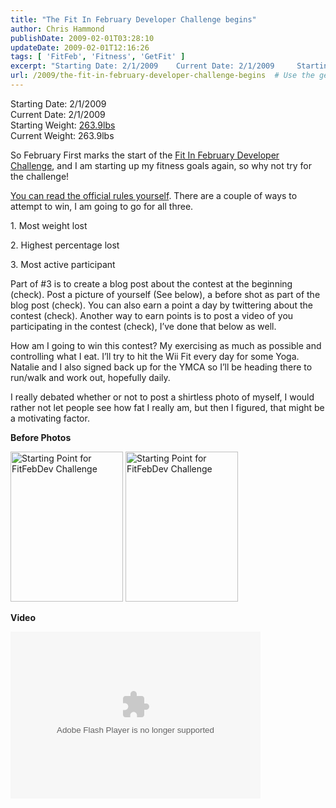 ```yaml
---
title: "The Fit In February Developer Challenge begins"
author: Chris Hammond
publishDate: 2009-02-01T03:28:10
updateDate: 2009-02-01T12:16:26
tags: [ 'FitFeb', 'Fitness', 'GetFit' ]
excerpt: "Starting Date: 2/1/2009    Current Date: 2/1/2009     Starting Weight: 263.9lbs     Current Weight: 263.9lbs  So February First marks the start of the Fit In February Developer Challenge, and I am starting up my fitness goals again, so why not try for the challenge! "
url: /2009/the-fit-in-february-developer-challenge-begins  # Use the generated URL with year
---
```

<p>Starting Date: 2/1/2009 <br /> Current Date: 2/1/2009 <br /> Starting Weight: <a target="_blank" href="https://www.flickr.com/photos/chammond/3242845899/">263.9lbs</a> <br /> Current Weight: 263.9lbs</p> <p>So February First marks the start of the <a target="_blank" href="https://www.facebook.com/group.php?gid=42735764475">Fit In February Developer Challenge</a>, and I am starting up my fitness goals again, so why not try for the challenge!</p> <p><a target="_blank" href="https://calebjenkins.wordpress.com/2009/01/29/official-rules/">You can read the official rules yourself</a>. There are a couple of ways to attempt to win, I am going to go for all three.</p> <p>1. Most weight lost</p> <p>2. Highest percentage lost</p> <p>3. Most active participant</p> <p>Part of #3 is to create a blog post about the contest at the beginning (check). Post a picture of yourself (See below), a before shot as part of the blog post (check). You can also earn a point a day by twittering about the contest (check). Another way to earn points is to post a video of you participating in the contest (check), I’ve done that below as well.</p> <p>How am I going to win this contest? My exercising as much as possible and controlling what I eat. I’ll try to hit the Wii Fit every day for some Yoga. Natalie and I also signed back up for the YMCA so I’ll be heading there to run/walk and work out, hopefully daily.</p> <p>I really debated whether or not to post a shirtless photo of myself, I would rather not let people see how fat I really am, but then I figured, that might be a motivating factor.</p> <p><strong>Before Photos</strong></p> <p><a href="https://www.flickr.com/photos/chammond/3242847551/"><img height="240" alt="Starting Point for FitFebDev Challenge" width="180" src="https://farm4.static.flickr.com/3391/3242847551_98a48fa782_m.jpg" /></a>&#160;<a href="https://www.flickr.com/photos/chammond/3243682982/"><img height="240" alt="Starting Point for FitFebDev Challenge" width="180" src="https://farm4.static.flickr.com/3366/3243682982_d5fcb96911_m.jpg" /></a></p> <p><strong>Video</strong></p> <object width="400" classid="clsid:D27CDB6E-AE6D-11cf-96B8-444553540000" data="https://www.flickr.com/apps/video/stewart.swf?v=67090" height="267" type="application/x-shockwave-flash"> <param name="flashvars" value="intl_lang=en-us&amp;photo_secret=c090980081&amp;photo_id=3243728762&amp;show_info_box=true" /> <param name="movie" value="https://www.flickr.com/apps/video/stewart.swf?v=67090" /> <param name="bgcolor" value="#000000" /> <param name="allowFullScreen" value="true" /><embed width="400" height="267" type="application/x-shockwave-flash" flashvars="intl_lang=en-us&amp;photo_secret=c090980081&amp;photo_id=3243728762&amp;flickr_show_info_box=true" allowfullscreen="true" bgcolor="#000000" src="https://www.flickr.com/apps/video/stewart.swf?v=67090"></embed></object>
